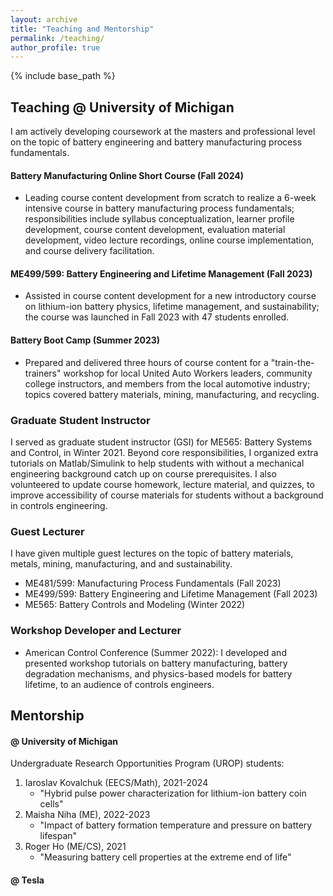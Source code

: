 ```yaml
---
layout: archive
title: "Teaching and Mentorship"
permalink: /teaching/
author_profile: true
---
```


{% include base_path %}

## Teaching @ University of Michigan

I am actively developing coursework at the masters and professional level on the topic of battery engineering and battery manufacturing process fundamentals.

#### Battery Manufacturing Online Short Course (**Fall 2024**)

- Leading course content development from scratch to realize a 6-week intensive course in battery manufacturing process fundamentals; responsibilities include syllabus conceptualization, learner profile development, course content development, evaluation material development, video lecture recordings, online course implementation, and course delivery facilitation.

#### ME499/599: Battery Engineering and Lifetime Management (**Fall 2023**)

- Assisted in course content development for a new introductory course on lithium-ion battery physics, lifetime management, and sustainability; the course was launched in Fall 2023 with 47 students enrolled.

#### Battery Boot Camp (**Summer 2023**)

- Prepared and delivered three hours of course content for a "train-the-trainers" workshop for local United Auto Workers leaders, community college instructors, and members from the local automotive industry; topics covered battery materials, mining, manufacturing, and recycling.

### Graduate Student Instructor

I served as graduate student instructor (GSI) for ME565: Battery Systems and Control, in Winter 2021. Beyond core responsibilities, I organized extra tutorials on Matlab/Simulink to help students with without a mechanical engineering background catch up on course prerequisites. I also volunteered to update course homework, lecture material, and quizzes, to improve accessibility of course materials for students without a background in controls engineering.

### Guest Lecturer

I have given multiple guest lectures on the topic of battery materials, metals, mining, manufacturing, and and sustainability.

- ME481/599: Manufacturing Process Fundamentals (Fall 2023)
- ME499/599: Battery Engineering and Lifetime Management (Fall 2023)
- ME565: Battery Controls and Modeling (Winter 2022)

### Workshop Developer and Lecturer

- American Control Conference (Summer 2022): I developed and presented workshop tutorials on battery manufacturing, battery degradation mechanisms, and physics-based models for battery lifetime, to an audience of controls engineers.

## Mentorship

#### @ University of Michigan

Undergraduate Research Opportunities Program (UROP) students:
1. Iaroslav Kovalchuk (EECS/Math), 2021-2024
   - "Hybrid pulse power characterization for lithium-ion battery coin cells"
2. Maisha Niha (ME), 2022-2023
   - "Impact of battery formation temperature and pressure on battery lifespan"
3. Roger Ho (ME/CS), 2021
   - "Measuring battery cell properties at the extreme end of life"

#### @ Tesla